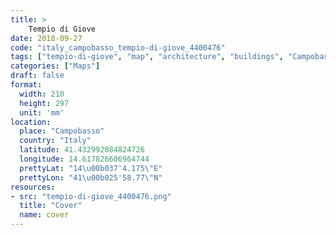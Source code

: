 ```yaml
---
title: > 
    Tempio di Giove
date: 2018-09-27
code: "italy_campobasso_tempio-di-giove_4400476"
tags: ["tempio-di-giove", "map", "architecture", "buildings", "Campobasso", "Italy"]
categories: ["Maps"]
draft: false
format:
  width: 210
  height: 297
  unit: 'mm'
location:
  place: "Campobasso"
  country: "Italy"
  latitude: 41.432992084824726
  longitude: 14.617826606964744
  prettyLat: "14\u00b037'4.175\"E"
  prettyLon: "41\u00b025'58.77\"N"
resources:
- src: "tempio-di-giove_4400476.png"
  title: "Cover"
  name: cover
---
```


